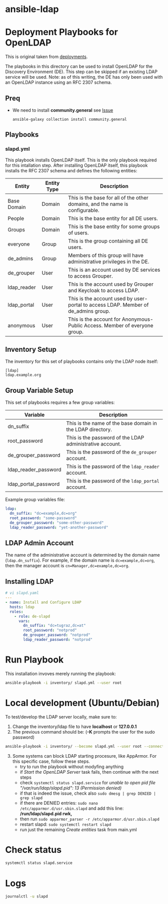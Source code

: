 # ansible-ldap

# Deployment Playbooks for OpenLDAP

This is original taken from [deployments](https://github.com/cyverse-de/deployments).

The playbooks in this directory can be used to install OpenLDAP for the Discovery Environment (DE). This step can be
skipped if an existing LDAP service will be used. Note: as of this writing, the DE has only been used with an OpenLDAP
instance using an RFC 2307 schema.

## Preq
* We need to install **community.general** see [Issue](https://github.com/weareinteractive/ansible-ufw/issues/26)
  ```
  ansible-galaxy collection install community.general
  ```

## Playbooks

### slapd.yml

This playbook installs OpenLDAP itself. This is the only playbook required for this intallation step. After installing
OpenLDAP itself, this playbook installs the RFC 2307 schema and defines the following entities:

| Entity      | Entity Type | Description                                                                        |
| ------      | ----------- | -----------                                                                        |
| Base Domain | Domain      | This is the base for all of the other domains, and the name is configurable.       |
| People      | Domain      | This is the base entity for all DE users.                                          |
| Groups      | Domain      | This is the base entity for some groups of users.                                  |
| everyone    | Group       | This is the group containing all DE users.                                         |
| de_admins   | Group       | Members of this group will have administrative privileges in the DE.               |
| de_grouper  | User        | This is an account used by DE services to access Grouper.                          |
| ldap_reader | User        | This is the account used by Grouper and Keycloak to access LDAP.                   |
| ldap_portal | User        | This is the account used by user-portal to access LDAP. Member of de_admins group. |
| anonymous   | User        | This is the account for Anonymous-Public Access. Member of everyone group. |



## Inventory Setup

The inventory for this set of playbooks contains only the LDAP node itself:

```
[ldap]
ldap.example.org
```

## Group Variable Setup

This set of playbooks requires a few group variables:

| Variable             | Description                                                |
| --------             | -----------                                                |
| dn_suffix            | This is the name of the base domain in the LDAP directory. |
| root_password        | This is the password of the LDAP administrative account.   |
| de_grouper_password  | This is the password of the `de_grouper` account.          |
| ldap_reader_password | This is the password of the `ldap_reader` account.         |
| ldap_portal_password | This is the password of the `ldap_portal` account.         |

Example group variables file:

``` yaml
ldap:
  dn_suffix: "dc=example,dc=org"
  root_password: "some-password"
  de_grouper_password: "some-other-password"
  ldap_reader_password: "yet-another-password"
```

## LDAP Admin Account

The name of the administrative account is determined by the domain name (`ldap.dn_suffix`). For example, if the domain
name is `dc=example,dc=org`, then the manager account is `cn=Manager,dc=example,dc=org`.

## Installing LDAP

```yaml
# vi slapd.yaml
---
- name: Install and Configure LDAP
  hosts: ldap
  roles:
    - role: de-slapd
      vars:
        dn_suffix: "dc=tugraz,dc=at"
        root_password: "notprod"
        de_grouper_password: "notprod"
        ldap_reader_password: "notprod"
```

# Run Playbook
This installation invoves merely running the playbook:

```bash
ansible-playbook -i inventory/ slapd.yml --user root
```

# Local development (Ubuntu/Debian)
To test/develop the LDAP server locally, make sure to:
1. Change the inventory/ldap file to have **localhost** or **127.0.0.1**
2. The previous command should be: (**-K** prompts the user for the sudo password)
```bash
ansible-playbook -i inventory/ --become slapd.yml --user root --connection=local -K
```
3. Some systems can block LDAP starting procesure, like AppArmor. For this specific case, follow these steps.
    - try to run the playbook without modyfing anything
    - if _Start the OpenLDAP Server_ task fails, then continue with the next steps
    - check ```systemctl status slapd.service``` for _unable to open pid file "/var/run/ldap/slapd.pid": 13 (Permission denied)_
    - if that is indeed the issue, check also ```sudo dmesg | grep DENIED | grep slapd```
    - if there are DENIED entries: ```sudo nano /etc/apparmor.d/usr.sbin.slapd``` and add this line:
      **/run/ldap/slapd.pid rwk,**
    - then run ```sudo apparmor_parser -r /etc/apparmor.d/usr.sbin.slapd```
    - restart slapd: ```sudo systemctl restart slapd```
    - run just the remaining _Create entities_ task from main.yml

# Check status
```bash
systemctl status slapd.service
```

# Logs
```bash
journalctl -u slapd
```

